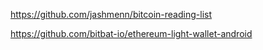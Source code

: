 https://github.com/jashmenn/bitcoin-reading-list

https://github.com/bitbat-io/ethereum-light-wallet-android
